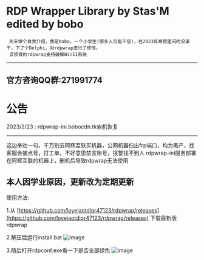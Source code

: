# RDP Wrapper Library by Stas'M edited by bobo
     先来做个自我介绍，我是bobo，一个小学生(很多人可能不信)，在2023年寒假里闲的没事干，下了个Delphi，对rdpwrap进行了修改。
     该项目的rdpwrap支持破解Win11系统
 -------------------------------------------------------------------------------------------------------------
 官方咨询QQ群:271991774
--------------------------------------------------------------------------------------------------------------

# 公告

2023/2/23 : rdpwrap-ini.bobocdn.tk宕机恢复

--------------------------------------------------------------------------------------------------------------
这边奉劝一句，千万别去阿辉互联买机器，公网机器扫出frp端口，均为黑产，找客服会被点号，打工单，不好意思禁言账号，报警找不到人
rdpwrap-ini服务部署在阿辉互联的机器上，删机后导致rdpwrap无法使用

本人因学业原因，更新改为定期更新
-------------------------------------------------------------------------------------------------------------
使用方法:

1.从 [https://github.com/loyejaotdiqr47123/rdpwrap/releases](https://github.com/loyejaotdiqr47123/rdpwrap/releases) 下载最新版rdpwrap

2.解压后运行install.bat
![image](https://down.bobocdn.tk/?explorer/share/file&hash=54f0kRzmv2R3t7zShZ2CwB0FpoySEIzvVtOOOP4ML6Aqi-7OYsyUjt3GjdcBc8AWHQ)

3.随后打开rdpconf.exe看一下是否全部绿色
![image](https://down.bobocdn.tk/?explorer/share/file&hash=b70d22wIklA6eI7XhC_Xu9U9z2RRbyYVT3T1JeRuaJ9Fymx9X8yWj8fFCLd5kWf9LQ&name=/qq_pic_merged_1673522040483.jpg)



